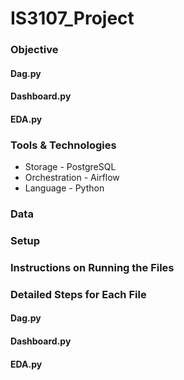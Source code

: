 # IS3107_Project

### Objective
#### Dag.py
#### Dashboard.py
#### EDA.py

### Tools & Technologies
- Storage - PostgreSQL
- Orchestration - Airflow
- Language - Python 

### Data 

### Setup

### Instructions on Running the Files

### Detailed Steps for Each File
#### Dag.py
#### Dashboard.py
#### EDA.py
